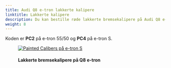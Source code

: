 ```yaml
---
title: Audi Q8 e-tron lakkerte kalipere
linktitle: Lakkerte kalipere
description: Du kan bestille røde lakkerte bremsekalipere på Audi Q8 e-tron.
weight: 8
---
```

<!-- markdownlint-disable MD033 -->

Koden er **PC2** på e-tron 55/50 og **PC4** på e-tron S.


<figure>
    <a href="https://media.electrichasgoneaudi.net/multimedia/models/q8-e-tron/exterior/paintedcalibers/red_caliber.jpeg">
        <img src="https://media.electrichasgoneaudi.net/multimedia/models/q8-e-tron/exterior/paintedcalibers/red_caliber_st.jpeg" class="img-fluid" alt="Painted Calibers på e-tron S" title="Painted Calibers på e-tron S">
    </a>
    <figcaption><h4>Lakkerte bremsekalipere på Q8 e-tron</h4></figcaption>
</figure>

